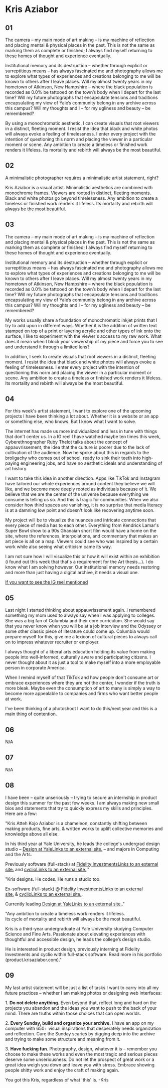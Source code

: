 # Kris Aziabor

## 01

The camera – my main mode of art making – is my machine of reflection and placing mental & physical places in the past. This is not the same as marking them as complete or finished; I always find myself returning to these homes of thought and experience eventually.

Institutional memory and its destruction – whether through explicit or surreptitious means – has always fascinated me and photography allows me to explore what types of experiences and creations belonging to me will be known to others after I leave places. Will my almost twenty years in my hometown of Atkinson, New Hampshire – where the black population is recorded as 0.0% be tattooed on the town’s body when I depart for the last time? Will my future photographs that encapsulate tensions and traditions encapsulating my view of Yale’s community belong in any archive across this campus? Will my thoughts and I – for my ugliness and beauty – be remembered?

By using a monochromatic aesthetic, I can create visuals that root viewers in a distinct, fleeting moment. I resist the idea that black and white photos will always evoke a feeling of timelessness. I enter every project with the intention of questioning this norm and placing the viewer in a particular moment or scene. Any ambition to create a timeless or finished work renders it lifeless. Its mortality and rebirth will always be the most beautiful.

## 02

A minimalistic photographer requires a minimalistic artist statement, right?

Kris Aziabor is a visual artist. Minimalistic aesthetics are combined with monochrome frames. Viewers are rooted in distinct, fleeting moments. Black and white photos go beyond timelessness. Any ambition to create a timeless or finished work renders it lifeless. Its mortality and rebirth will always be the most beautiful.

## 03

The camera – my main mode of art making – is my machine of reflection and placing mental & physical places in the past. This is not the same as marking them as complete or finished; I always find myself returning to these homes of thought and experience eventually.

Institutional memory and its destruction – whether through explicit or surreptitious means – has always fascinated me and photography allows me to explore what types of experiences and creations belonging to me will be known to others after I leave places. Will my almost twenty years in my hometown of Atkinson, New Hampshire – where the black population is recorded as 0.0% be tattooed on the town’s body when I depart for the last time? Will my future photographs that encapsulate tensions and traditions encapsulating my view of Yale’s community belong in any archive across this campus? Will my thoughts and I – for my ugliness and beauty – be remembered?

My works usually share a foundation of monochromatic inkjet prints that I try to add upon in different ways. Whether it is the addition of written text stamped on top of a print or layering acrylic and other types of ink onto the surface, I like to experiment with the viewer's access to my raw work. What does it mean when I block your viewership of my piece and force you to see and understand it through a limited lens?

In addition, I seek to create visuals that root viewers in a distinct, fleeting moment. I resist the idea that black and white photos will always evoke a feeling of timelessness. I enter every project with the intention of questioning this norm and placing the viewer in a particular moment or scene. Any ambition to create a timeless or finished work renders it lifeless. Its mortality and rebirth will always be the most beautiful.

## 04

For this week's artist statement, I want to explore one of the upcoming projects I have been thinking a lot about. Whether it is a website or an app or something else, who knows. But I know what I want to solve.

The internet has made us more individualized and less in tune with things that don't center us. In a IG reel I have watched maybe ten times this week, Cyberethnographer Ruby Thelot talks about the concept of appauvrissement, the idea that the culture is poorer due to the lack of cultivation of the audience. Now he spoke about this in regards to the broligachy who comes out of school, ready to sink their teeth into high-paying engineering jobs, and have no aesthetic ideals and understanding of art history.

I want to take this idea in another direction. Apps like TikTok and Instagram have tailored our whole experiences around content they believe we will like, and we become more deeply rooted as individuals because of it. We believe that we are the center of the universe because everything we consume is telling us so. And this is tragic for communities. When we also consider how third spaces are vanishing, it is no surprise that media literacy is at a damning low point and doesn't look like recovering anytime soon.

My project will be to visualize the nuances and intricate connections that every piece of media has to each other. Everything from Kendrick Lamar's Super Bowl show to a 90s Ghanaian short film would have a home on the site, where the references, interpolations, and commentary that makes an art piece is all on a map. Viewers could see who was inspired by a certain work while also seeing what criticism came its way.

I am not sure how I will visualize this or how it will exist within an exhibition (i found out this week that that's a requirement for the Art thesis...). I do know what I am solving however. Our institutional memory needs restoring and more than just having a digital archive, it needs a visual one.

[If you want to see the IG reel mentioned](https://www.instagram.com/reel/DCZQyBbRY_z/?igsh=N2dtM3N4eGQ1dDRi)

## 05

Last night I started thinking about appauvrissement again. I remembered something my mom used to always say when I was applying to colleges. She was a big fan of Columbia and their core curriculum. She would say that you never know when you will be at a job interview and the Odyssey or some other classic piece of literature could come up. Columbia would prepare myself for this, give me a lexicon of cultural pieces to always call on to impress whatever recruiter or employer.

I always thought of a liberal arts education holding its value from making people into well-informed, culturally aware and participating citizens. I never thought about it as just a tool to make myself into a more employable person in corporate America.

When I remind myself of that TikTok and how people don't consume art or embrace experiences where they are not the center, I wonder if the truth is more bleak. Maybe even the consumption of art to many is simply a way to become more appealable to companies and firms who want better people at work.

I've been thinking of a photoshoot I want to do this/next year and this is a main thing of contention.

## 06

N/A

## 07

N/A

## 08

I have been – quite unseriously – trying to secure an internship in product design this summer for the past few weeks. I am always making new small bios and statements that try to quickly express my skills and principles. Here are a few:

"Kris Atteh Kojo Aziabor is a chameleon, constantly shifting between making products, fine arts, & written works to uplift collective memories and knowledge above all else.

In his third year at Yale University, he leads the college's undergrad design studio – [Design at YaleLinks to an external site.](https://designatyale.com/) – and majors in Computing and the Arts.

Previously software (full-stack) at [Fidelity InvestmentsLinks to an external site.](https://www.fidelity.com/) and [cyclioLinks to an external site.](https://cyclio.webflow.io/)."

"Kris designs. He codes. He runs a studio too.

Ex-software (full-stack) @ [Fidelity InvestmentsLinks to an external site.](https://fidelity.com/) & [cyclioLinks to an external site.](https://cyclio.webflow.io/).

Currently leading [Design at YaleLinks to an external site.](https://designatyale.com/)."

"Any ambition to create a timeless work renders it lifeless.  
Its cycle of mortality and rebirth will always be the most beautiful.  
  
Kris is a third-year undergraduate at Yale University studying Computer Science and Fine Arts. Passionate about elevating experiences with thoughtful and accessible design, he leads the college’s design studio.  
  
He is interested in product design, previously interning at Fidelity Investments and cyclio within full-stack software. Read more in his portfolio (product.krisaziabor.com)."

## 09

My last artist statement will be just a list of tasks I want to carry into all my future practices – whether I am making photos or designing web interfaces:

1. **Do not delete anything.** Even beyond that, reflect long and hard on the projects you abandon and the ideas you want to push to the back of your mind. There are truths within those choices that can open worlds.

2. **Every Sunday, build and organize your archive.** I have an app on my computer with 650+ visual inspirations that desperately needs organization and reflection. Cure the Sunday scaries by digging deep into the archive and trying to make some structure and meaning from it.

3. **Have fucking fun**. Photography, design, whatever it is – remember you choose to make these works and even the most tragic and serious pieces deserve some unseriousness. Do not let the prospect of great work or a great idea weigh you down and leave you with stress. Embrace showing people shitty work and enjoy the craft of making again.

You got this Kris, regardless of what 'this' is. -Kris
